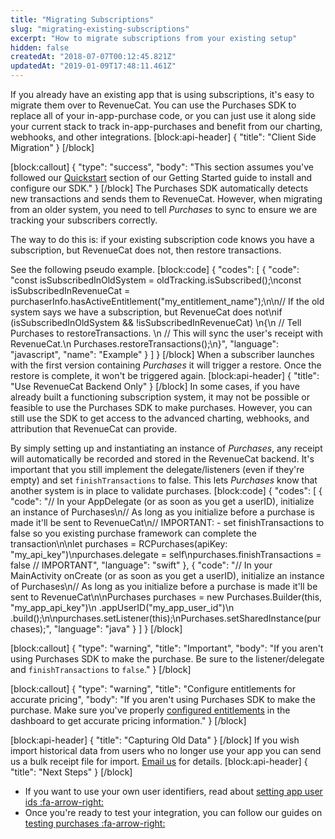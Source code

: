 ```yaml
---
title: "Migrating Subscriptions"
slug: "migrating-existing-subscriptions"
excerpt: "How to migrate subscriptions from your existing setup"
hidden: false
createdAt: "2018-07-07T00:12:45.821Z"
updatedAt: "2019-01-09T17:48:11.461Z"
---
```

If you already have an existing app that is using subscriptions, it's easy to migrate them over to RevenueCat. You can use the Purchases SDK to replace all of your in-app-purchase code, or you can just use it along side your current stack to track in-app-purchases and benefit from our charting, webhooks, and other integrations.
[block:api-header]
{
  "title": "Client Side Migration"
}
[/block]

[block:callout]
{
  "type": "success",
  "body": "This section assumes you've followed our [Quickstart](doc:getting-started-1) section of our Getting Started guide to install and configure our SDK."
}
[/block]
The Purchases SDK automatically detects new transactions and sends them to RevenueCat. However, when migrating from an older system, you need to tell *Purchases* to sync to ensure we are tracking your subscribers correctly.

The way to do this is: if your existing subscription code knows you have a subscription, but RevenueCat does not, then restore transactions. 

See the following pseudo example.
[block:code]
{
  "codes": [
    {
      "code": "const isSubscribedInOldSystem = oldTracking.isSubscribed();\nconst isSubscribedInRevenueCat = purchaserInfo.hasActiveEntitlement(\"my_entitlement_name\");\n\n// If the old system says we have a subscription, but RevenueCat does not\nif (isSubscribedInOldSystem && !isSubscribedInRevenueCat) \n{\n  // Tell Purchases to restoreTransactions. \n  // This will sync the user's receipt with RevenueCat.\n  Purchases.restoreTransactions();\n}",
      "language": "javascript",
      "name": "Example"
    }
  ]
}
[/block]
When a subscriber launches with the first version containing *Purchases* it will trigger a restore. Once the restore is complete, it won't be triggered again.
[block:api-header]
{
  "title": "Use RevenueCat Backend Only"
}
[/block]
In some cases, if you have already built a functioning subscription system, it may not be possible or feasible to use the Purchases SDK to make purchases. However, you can still use the SDK to get access to the advanced charting, webhooks, and attribution that RevenueCat can provide.

By simply setting up and instantiating an instance of *Purchases*, any receipt will automatically be recorded and stored in the RevenueCat backend. It's important that you still implement the delegate/listeners (even if they're empty) and set `finishTransactions` to false. This lets *Purchases* know that another system is in place to validate purchases.
[block:code]
{
  "codes": [
    {
      "code": "// In your AppDelegate (or as soon as you get a userID), initialize an instance of Purchases\n// As long as you initialize before a purchase is made it'll be sent to RevenueCat\n// IMPORTANT: - set finishTransactions to false so you existing purchase framework can complete the transaction\n\nlet purchases = RCPurchases(apiKey: \"my_api_key\")\npurchases.delegate = self\npurchases.finishTransactions = false // IMPORTANT",
      "language": "swift"
    },
    {
      "code": "// In your MainActivity onCreate (or as soon as you get a userID), initialize an instance of Purchases\n// As long as you initialize before a purchase is made it'll be sent to RevenueCat\n\nPurchases purchases = new Purchases.Builder(this, \"my_app_api_key\")\n    .appUserID(\"my_app_user_id\")\n    .build();\n\npurchases.setListener(this);\nPurchases.setSharedInstance(purchases);",
      "language": "java"
    }
  ]
}
[/block]

[block:callout]
{
  "type": "warning",
  "title": "Important",
  "body": "If you aren't using Purchases SDK to make the purchase. Be sure to the listener/delegate and `finishTransactions` to `false`."
}
[/block]

[block:callout]
{
  "type": "warning",
  "title": "Configure entitlements for accurate pricing",
  "body": "If you aren't using Purchases SDK to make the purchase. Make sure you've properly [configured entitlements](doc:entitlements) in the dashboard to get accurate pricing information."
}
[/block]

[block:api-header]
{
  "title": "Capturing Old Data"
}
[/block]
If you wish import historical data from users who no longer use your app you can send us a bulk receipt file for import. [Email us](mailto:jacob@revenuecat.com) for details.
[block:api-header]
{
  "title": "Next Steps"
}
[/block]
* If you want to use your own user identifiers, read about [setting app user ids :fa-arrow-right:](doc:user-ids)
* Once you're ready to test your integration, you can follow our guides on [testing purchases :fa-arrow-right:](doc:testing-purchases)